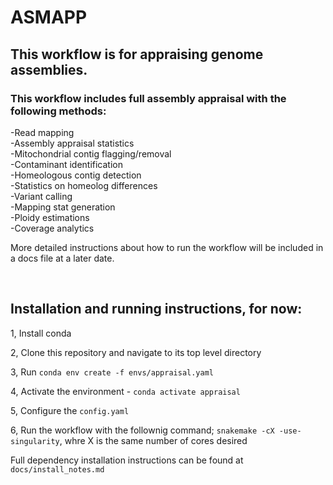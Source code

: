 # ASMAPP

## This workflow is for appraising genome assemblies. 


### This workflow includes full assembly appraisal with the following methods:  
-Read mapping   
-Assembly appraisal statistics  
-Mitochondrial contig flagging/removal  
-Contaminant identification   
-Homeologous contig detection   
-Statistics on homeolog differences  
-Variant calling   
-Mapping stat generation   
-Ploidy estimations   
-Coverage analytics   

More detailed instructions about how to run the workflow will be included in a docs file at a later date.

<br>

## Installation and running instructions, for now:
  
1, Install conda
  
2, Clone this repository and navigate to its top level directory
  
3, Run `conda env create -f envs/appraisal.yaml`
  
4, Activate the environment - `conda activate appraisal`
  
5, Configure the `config.yaml`
  
6, Run the workflow with the follownig command; `snakemake -cX -use-singularity`, whre X is the same number of cores desired

Full dependency installation instructions can be found at `docs/install_notes.md`
  

